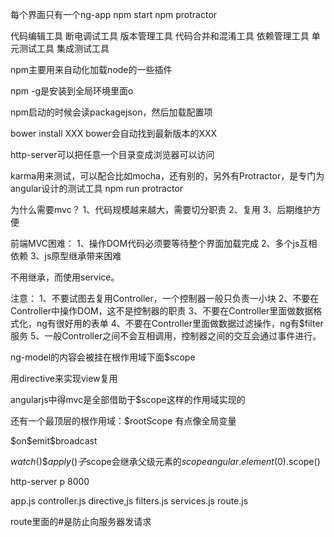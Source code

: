 每个界面只有一个ng-app
npm start
npm protractor

代码编辑工具
断电调试工具
版本管理工具
代码合并和混淆工具
依赖管理工具
单元测试工具
集成测试工具

npm主要用来自动化加载node的一些插件

npm -g是安装到全局环境里面o

npm启动的时候会读packagejson，然后加载配置项

bower install XXX  bower会自动找到最新版本的XXX

http-server可以把任意一个目录变成浏览器可以访问

karma用来测试，可以配合比如mocha，还有别的，另外有Protractor，是专门为angular设计的测试工具
npm run protractor



为什么需要mvc？
1、代码规模越来越大，需要切分职责
2、复用
3、后期维护方便

前端MVC困难：
1、操作DOM代码必须要等待整个界面加载完成
2、多个js互相依赖
3、js原型继承带来困难



不用继承，而使用service。

注意：
1、不要试图去复用Controller，一个控制器一般只负责一小块
2、不要在Controller中操作DOM，这不是控制器的职责
3、不要在Controller里面做数据格式化，ng有很好用的表单
4、不要在Controller里面做数据过滤操作，ng有$filter服务
5、一般Controller之间不会互相调用，控制器之间的交互会通过事件进行。



ng-model的内容会被挂在根作用域下面$scope

用directive来实现view复用

angularjs中得mvc是全部借助于$scope这样的作用域实现的

还有一个最顶层的根作用域：$rootScope
有点像全局变量

$on\$emit\$broadcast

$watch()\$apply()
子$scope会继承父级元素的$scope
angular.element($0).scope()

http-server p 8000

app.js
controller.js
directive,js
filters.js
services.js
route.js

route里面的#是防止向服务器发请求






